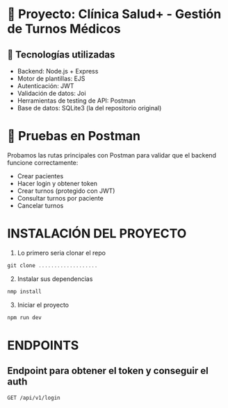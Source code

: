# 🏥 Proyecto: Clínica Salud+ - Gestión de Turnos Médicos

## 🔧 Tecnologías utilizadas

- Backend: Node.js + Express
- Motor de plantillas: EJS
- Autenticación: JWT
- Validación de datos: Joi
- Herramientas de testing de API: Postman
- Base de datos: SQLite3 (la del repositorio original)

# 🧪 Pruebas en Postman
Probamos las rutas principales con Postman para validar que el backend funcione correctamente:

- Crear pacientes
- Hacer login y obtener token
- Crear turnos (protegido con JWT)
- Consultar turnos por paciente
- Cancelar turnos

# INSTALACIÓN DEL PROYECTO

1. Lo primero seria clonar el repo

```js
git clone ...................
```

2. Instalar sus dependencias

```js
nmp install
```

3. Iniciar el proyecto

```js
npm run dev
```

# ENDPOINTS

## Endpoint para obtener el token y conseguir el auth

`GET /api/v1/login`

